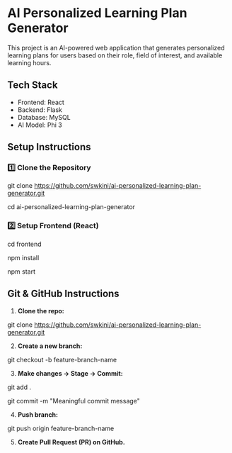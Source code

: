 # AI Personalized Learning Plan Generator

This project is an AI-powered web application that generates personalized learning plans for users based on their role, field of interest, and available learning hours.

## Tech Stack

- Frontend: React 
- Backend: Flask 
- Database: MySQL 
- AI Model: Phi 3 


## Setup Instructions 

### 1️⃣ Clone the Repository

git clone https://github.com/swkini/ai-personalized-learning-plan-generator.git

cd ai-personalized-learning-plan-generator

### 2️⃣ Setup Frontend (React)

cd frontend

npm install

npm start


## Git & GitHub Instructions 

1. **Clone the repo:**

git clone https://github.com/swkini/ai-personalized-learning-plan-generator.git


2. **Create a new branch:**

git checkout -b feature-branch-name


3. **Make changes → Stage → Commit:**

git add .

git commit -m "Meaningful commit message"

4. **Push branch:**

git push origin feature-branch-name

5. **Create Pull Request (PR) on GitHub.**

